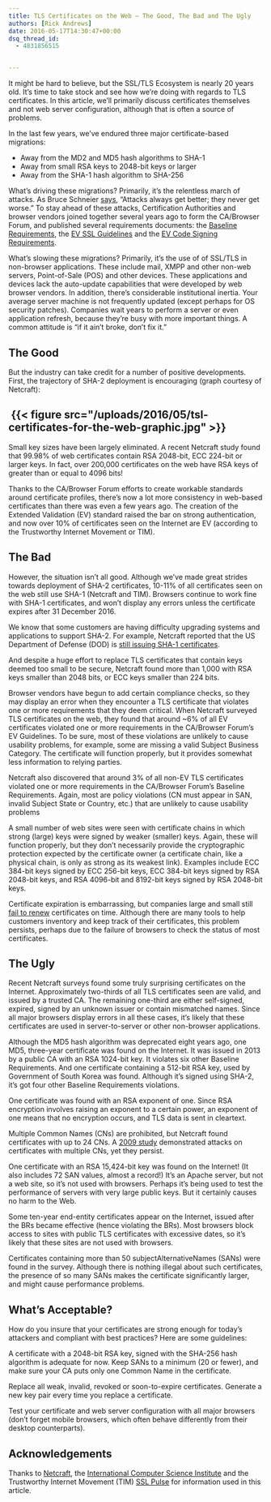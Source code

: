 ```yaml
---
title: TLS Certificates on the Web – The Good, The Bad and The Ugly
authors: [Rick Andrews]
date: 2016-05-17T14:30:47+00:00
dsq_thread_id:
  - 4831856515


---
```

It might be hard to believe, but the SSL/TLS Ecosystem is nearly 20 years old. It’s time to take stock and see how we’re doing with regards to TLS certificates. In this article, we’ll primarily discuss certificates themselves and not web server configuration, although that is often a source of problems.

In the last few years, we’ve endured three major certificate-based migrations:

  * Away from the MD2 and MD5 hash algorithms to SHA-1
  * Away from small RSA keys to 2048-bit keys or larger
  * Away from the SHA-1 hash algorithm to SHA-256

What’s driving these migrations? Primarily, it’s the relentless march of attacks. As Bruce Schneier [says][1], &#8220;Attacks always get better; they never get worse.&#8221; To stay ahead of these attacks, Certification Authorities and browser vendors joined together several years ago to form the CA/Browser Forum, and published several requirements documents: the [Baseline Requirements][2], the [EV SSL Guidelines][3] and the [EV Code Signing Requirements][4].

What’s slowing these migrations? Primarily, it’s the use of of SSL/TLS in non-browser applications. These include mail, XMPP and other non-web servers, Point-of-Sale (POS) and other devices. These applications and devices lack the auto-update capabilities that were developed by web browser vendors. In addition, there’s considerable institutional inertia. Your average server machine is not frequently updated (except perhaps for OS security patches). Companies wait years to perform a server or even application refresh, because they’re busy with more important things. A common attitude is “if it ain’t broke, don’t fix it.”

## The Good

But the industry can take credit for a number of positive developments. First, the trajectory of SHA-2 deployment is encouraging (graph courtesy of Netcraft):

##  {{< figure src="/uploads/2016/05/tsl-certificates-for-the-web-graphic.jpg" >}}

Small key sizes have been largely eliminated. A recent Netcraft study found that 99.98% of web certificates contain RSA 2048-bit, ECC 224-bit or larger keys. In fact, over 200,000 certificates on the web have RSA keys of greater than or equal to 4096 bits!

Thanks to the CA/Browser Forum efforts to create workable standards around certificate profiles, there’s now a lot more consistency in web-based certificates than there was even a few years ago. The creation of the Extended Validation (EV) standard raised the bar on strong authentication, and now over 10% of certificates seen on the Internet are EV (according to the Trustworthy Internet Movement or TIM).

## The Bad

However, the situation isn’t all good. Although we’ve made great strides towards deployment of SHA-2 certificates, 10-11% of all certificates seen on the web still use SHA-1 (Netcraft and TIM). Browsers continue to work fine with SHA-1 certificates, and won’t display any errors unless the certificate expires after 31 December 2016.

We know that some customers are having difficulty upgrading systems and applications to support SHA-2. For example, Netcraft reported that the US Department of Defense (DOD) is [still issuing SHA-1 certificates][5].

And despite a huge effort to replace TLS certificates that contain keys deemed too small to be secure, Netcraft found more than 1,000 with RSA keys smaller than 2048 bits, or ECC keys smaller than 224 bits.

Browser vendors have begun to add certain compliance checks, so they may display an error when they encounter a TLS certificate that violates one or more requirements that they deem critical. When Netcraft surveyed TLS certificates on the web, they found that around ~6% of all EV certificates violated one or more requirements in the CA/Browser Forum’s EV Guidelines. To be sure, most of these violations are unlikely to cause usability problems, for example, some are missing a valid Subject Business Category. The certificate will function properly, but it provides somewhat less information to relying parties.

Netcraft also discovered that around 3% of all non-EV TLS certificates violated one or more requirements in the CA/Browser Forum’s Baseline Requirements. Again, most are policy violations (CN must appear in SAN, invalid Subject State or Country, etc.) that are unlikely to cause usability problems

A small number of web sites were seen with certificate chains in which strong (large) keys were signed by weaker (smaller) keys. Again, these will function properly, but they don’t necessarily provide the cryptographic protection expected by the certificate owner (a certificate chain, like a physical chain, is only as strong as its weakest link). Examples include ECC 384-bit keys signed by ECC 256-bit keys, ECC 384-bit keys signed by RSA 2048-bit keys, and RSA 4096-bit and 8192-bit keys signed by RSA 2048-bit keys.

Certificate expiration is embarrassing, but companies large and small still [fail to renew][6] certificates on time. Although there are many tools to help customers inventory and keep track of their certificates, this problem persists, perhaps due to the failure of browsers to check the status of most certificates.

## The Ugly

Recent Netcraft surveys found some truly surprising certificates on the Internet. Approximately two-thirds of all TLS certificates seen are valid, and issued by a trusted CA. The remaining one-third are either self-signed, expired, signed by an unknown issuer or contain mismatched names. Since all major browsers display errors in all these cases, it’s likely that these certificates are used in server-to-server or other non-browser applications.

Although the MD5 hash algorithm was deprecated eight years ago, one MD5, three-year certificate was found on the Internet. It was issued in 2013 by a public CA with an RSA 1024-bit key. It violates six other Baseline Requirements. And one certificate containing a 512-bit RSA key, used by Government of South Korea was found. Although it’s signed using SHA-2, it’s got four other Baseline Requirements violations.

One certificate was found with an RSA exponent of one. Since RSA encryption involves raising an exponent to a certain power, an exponent of one means that no encryption occurs, and TLS data is sent in cleartext.

Multiple Common Names (CNs) are prohibited, but Netcraft found certificates with up to 24 CNs. A [2009 study][7] demonstrated attacks on certificates with multiple CNs, yet they persist.

One certificate with an RSA 15,424-bit key was found on the Internet! (It also includes 72 SAN values, almost a record!) It’s an Apache server, but not a web site, so it’s not used with browsers. Perhaps it’s being used to test the performance of servers with very large public keys. But it certainly causes no harm to the Web.

Some ten-year end-entity certificates appear on the Internet, issued after the BRs became effective (hence violating the BRs). Most browsers block access to sites with public TLS certificates with excessive dates, so it’s likely that these sites are not used with browsers.

Certificates containing more than 50 subjectAlternativeNames (SANs) were found in the survey. Although there is nothing illegal about such certificates, the presence of so many SANs makes the certificate significantly larger, and might cause performance problems.

## What’s Acceptable?

How do you insure that your certificates are strong enough for today’s attackers and compliant with best practices? Here are some guidelines:

A certificate with a 2048-bit RSA key, signed with the SHA-256 hash algorithm is adequate for now. Keep SANs to a minimum (20 or fewer), and make sure your CA puts only one Common Name in the certificate.

Replace all weak, invalid, revoked or soon-to-expire certificates. Generate a new key pair every time you replace a certificate.

Test your certificate and web server configuration with all major browsers (don’t forget mobile browsers, which often behave differently from their desktop counterparts).

## Acknowledgements

Thanks to [Netcraft][8], the [International Computer Science Institute][9] and the Trustworthy Internet Movement (TIM) [SSL Pulse][10] for information used in this article.

 [1]: https://www.schneier.com/blog/archives/2011/08/new_attack_on_a_1.html
 [2]: https://cabforum.org/documents/#Baseline-Requirements
 [3]: https://cabforum.org/documents/#Extended-Validation-Guidelines
 [4]: https://cabforum.org/documents/#EV-Code-Signing
 [5]: http://news.netcraft.com/archives/2016/01/08/us-military-still-shackled-to-outdated-dod-pki-infrastructure.html
 [6]: http://news.netcraft.com/archives/2015/04/30/instagram-forgets-to-renew-its-ssl-certificate.html
 [7]: https://www.cosic.esat.kuleuven.be/publications/article-1432.pdf
 [8]: http://www.netcraft.com
 [9]: https://notary.icsi.berkeley.edu/
 [10]: https://www.trustworthyinternet.org/ssl-pulse/
